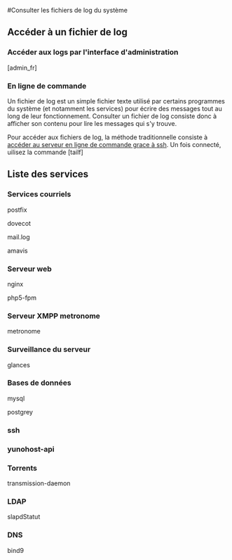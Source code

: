 #Consulter les fichiers de log du système

## Accéder à un fichier de log

### Accéder aux logs par l'interface d'administration





[admin_fr]

### En ligne de commande
Un fichier de log est un simple fichier texte utilisé par certains programmes du système (et notamment les services) pour écrire des messages tout au long de leur fonctionnement. Consulter un fichier de log consiste donc à afficher son contenu pour lire les messages qui s'y trouve.

Pour accéder aux fichiers de log, la méthode traditionnelle consiste à [accéder au serveur en ligne de commande grace à ssh](ssh_fr). Un fois connecté, uilisez la commande [tailf]

## Liste des services

### Services courriels

postfix

dovecot

mail.log

amavis

### Serveur web

nginx

php5-fpm

### Serveur XMPP metronome

metronome

### Surveillance du serveur

glances

### Bases de données

mysql

postgrey

### ssh

### yunohost-api

### Torrents

transmission-daemon

### LDAP

slapdStatut

### DNS

bind9



